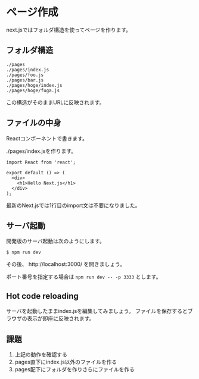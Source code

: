 # ページ作成

next.jsではフォルダ構造を使ってページを作ります。

## フォルダ構造

```
./pages
./pages/index.js
./pages/foo.js
./pages/bar.js
./pages/hoge/index.js
./pages/hoge/fuga.js
```

この構造がそのままURLに反映されます。

## ファイルの中身

Reactコンポーネントで書きます。

./pages/index.jsを作ります。

```
import React from 'react';

export default () => (
  <div>
    <h1>Hello Next.js</h1>
  </div>
);
```

最新のNext.jsでは1行目のimport文は不要になりました。

## サーバ起動

開発版のサーバ起動は次のようにします。

```
$ npm run dev
```

その後、 http://localhost:3000/ を開きましょう。

ポート番号を指定する場合は `npm run dev -- -p 3333` とします。

## Hot code reloading

サーバを起動したままindex.jsを編集してみましょう。
ファイルを保存するとブラウザの表示が即座に反映されます。

## 課題

1. 上記の動作を確認する
2. pages直下にindex.js以外のファイルを作る
3. pages配下にフォルダを作りさらにファイルを作る
